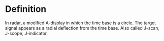 # Definition

In radar, a modified A-display in which the time base is a circle. The
target signal appears as a radial deflection from the time base. Also
called J-scan, J-scope, J-indicator.
